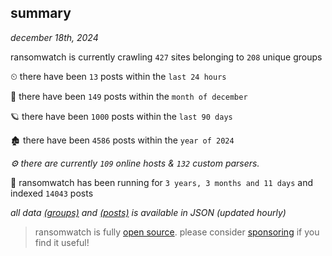 
## summary
_december 18th, 2024_

ransomwatch is currently crawling `427` sites belonging to `208` unique groups

⏲ there have been `13` posts within the `last 24 hours`

🦈 there have been `149` posts within the `month of december`

🪐 there have been `1000` posts within the `last 90 days`

🏚 there have been `4586` posts within the `year of 2024`

_⚙️ there are currently `109` online hosts & `132` custom parsers._

🦕 ransomwatch has been running for `3 years, 3 months and 11 days` and indexed `14043` posts

_all data  [(groups)](http://ransomwhat.telemetry.ltd/groups) and [(posts)](http://ransomwhat.telemetry.ltd/posts) is available in JSON (updated hourly)_

> ransomwatch is fully [open source](https://github.com/joshhighet/ransomwatch#ransomwatch--). please consider [sponsoring](https://github.com/sponsors/joshhighet) if you find it useful!
